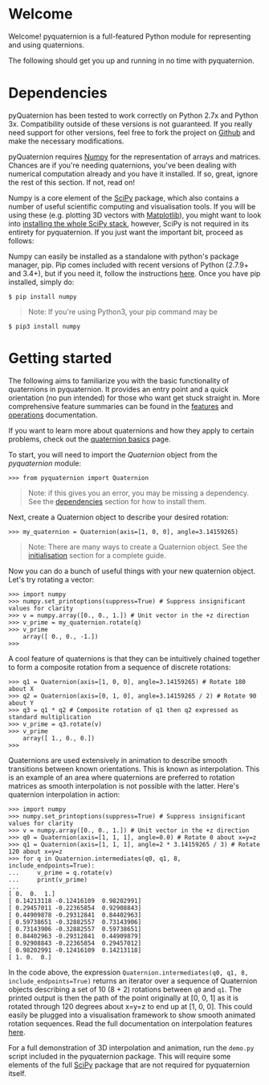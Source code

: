# Welcome
Welcome! pyquaternion is a full-featured Python module for representing and using quaternions.

The following should get you up and running in no time with pyquaternion.

<a name="dependencies"></a>
# Dependencies
pyQuaternion has been tested to work correctly on Python 2.7x and Python 3x. Compatibility outside of these versions is not guaranteed. If you really need support for other versions, feel free to fork the project on [Github](https://github.com/KieranWynn/pyquaternion) and make the necessary modifications.

pyQuaternion requires [Numpy](http://www.numpy.org) for the representation of arrays and matrices. Chances are if you're needing quaternions, you've been dealing with numerical computation already and you have it installed. If so, great, ignore the rest of this section. If not, read on!

Numpy is a core element of the [SciPy](http://www.scipy.org/about.html) package, which also contains a number of useful scientific computing and visualisation tools. If you will be using these (e.g. plotting 3D vectors with [Matplotlib](http://matplotlib.org)), you might want to look into [installing the whole SciPy stack](http://www.scipy.org/install.html), however, SciPy is not required in its entirety for pyquaternion. If you just want the important bit, proceed as follows:

Numpy can easily be installed as a standalone with python's package manager, pip. Pip comes included with recent versions of Python (2.7.9+ and 3.4+), but if you need it, follow the instructions [here](https://pip.pypa.io/en/latest/installing.html#install-pip). 
Once you have pip installed, simply do:

	$ pip install numpy

> Note: If you're using Python3, your pip command may be 

	$ pip3 install numpy


<a name="getting_started"></a>
# Getting started
The following aims to familiarize you with the basic functionality of quaternions in pyquaternion. It provides an entry point and a quick orientation (no pun intended) for those who want get stuck straight in. More comprehensive feature summaries can be found in the [features][features] and [operations][operations] documentation.

 If you want to learn more about quaternions and how they apply to certain problems, check out the [quaternion basics][quaternion basics] page.

To start, you will need to import the *Quaternion* object from the *pyquaternion* module:
	
	>>> from pyquaternion import Quaternion

> Note: if this gives you an error, you may be missing a dependency. See the [dependencies](#dependencies) section for how to install them.
	
Next, create a Quaternion object to describe your desired rotation:

	>>> my_quaternion = Quaternion(axis=[1, 0, 0], angle=3.14159265)
> Note: There are many ways to create a Quaternion object. See the [initialisation][initialisation] section for a complete guide.

Now you can do a bunch of useful things with your new quaternion object. Let's try rotating a vector:
	
	>>> import numpy
	>>> numpy.set_printoptions(suppress=True) # Suppress insignificant values for clarity
	>>> v = numpy.array([0., 0., 1.]) # Unit vector in the +z direction
	>>> v_prime = my_quaternion.rotate(q)
	>>> v_prime
		array([ 0., 0., -1.])
	>>>
	
A cool feature of quaternions is that they can be intuitively chained together to form a composite rotation from a sequence of discrete rotations:
	
	>>> q1 = Quaternion(axis=[1, 0, 0], angle=3.14159265) # Rotate 180 about X
	>>> q2 = Quaternion(axis=[0, 1, 0], angle=3.14159265 / 2) # Rotate 90 about Y
	>>> q3 = q1 * q2 # Composite rotation of q1 then q2 expressed as standard multiplication
	>>> v_prime = q3.rotate(v)
	>>> v_prime
		array([ 1., 0., 0.])
	>>>
	
Quaternions are used extensively in animation to describe smooth transitions between known orientations. This is known as interpolation. This is an example of an area where quaternions are preferred to rotation matrices as smooth interpolation is not possible with the latter. Here's quaternion interpolation in action:
	
	>>> import numpy
	>>> numpy.set_printoptions(suppress=True) # Suppress insignificant values for clarity
	>>> v = numpy.array([0., 0., 1.]) # Unit vector in the +z direction
	>>> q0 = Quaternion(axis=[1, 1, 1], angle=0.0) # Rotate 0 about x=y=z
	>>> q1 = Quaternion(axis=[1, 1, 1], angle=2 * 3.14159265 / 3) # Rotate 120 about x=y=z
	>>> for q in Quaternion.intermediates(q0, q1, 8, include_endpoints=True):
	...		v_prime = q.rotate(v)
	...		print(v_prime)
	... 
	[ 0.  0.  1.]
	[ 0.14213118 -0.12416109  0.98202991]
	[ 0.29457011 -0.22365854  0.92908843]
	[ 0.44909878 -0.29312841  0.84402963]
	[ 0.59738651 -0.32882557  0.73143906]
	[ 0.73143906 -0.32882557  0.59738651]
	[ 0.84402963 -0.29312841  0.44909879]
	[ 0.92908843 -0.22365854  0.29457012]
	[ 0.98202991 -0.12416109  0.14213118]
	[ 1. 0.  0.]
	
In the code above, the expression `Quaternion.intermediates(q0, q1, 8, include_endpoints=True)` returns an iterator over a sequence of Quaternion objects describing a set of 10 (8 + 2) rotations between `q0` and `q1`. The printed output is then the path of the point originally at [0, 0, 1] as it is rotated through 120 degrees about x=y=z to end up at [1, 0, 0].
This could easily be plugged into a visualisation framework to show smooth animated rotation sequences. Read the full documentation on interpolation features [here](./features.md#Interpolation).

For a full demonstration of 3D interpolation and animation, run the `demo.py` script included in the pyquaternion package. This will require some elements of the full [SciPy](http://www.scipy.org/about.html) package that are not required for pyquaternion itself.


[quaternion basics]: ./quaternion_basics.md
[initialisation]: ./initialisation.md
[features]: ./features.md
[operations]: ./operations.md
